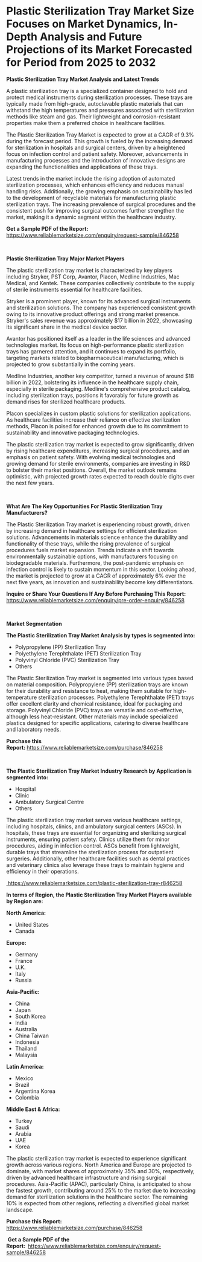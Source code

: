 <p><h1>Plastic Sterilization Tray Market Size Focuses on Market Dynamics, In-Depth Analysis and Future Projections of its Market Forecasted for Period from 2025 to 2032</h1></p><p><strong>Plastic Sterilization Tray Market Analysis and Latest Trends</strong></p>
<p><p>A plastic sterilization tray is a specialized container designed to hold and protect medical instruments during sterilization processes. These trays are typically made from high-grade, autoclavable plastic materials that can withstand the high temperatures and pressures associated with sterilization methods like steam and gas. Their lightweight and corrosion-resistant properties make them a preferred choice in healthcare facilities.</p><p>The Plastic Sterilization Tray Market is expected to grow at a CAGR of 9.3% during the forecast period. This growth is fueled by the increasing demand for sterilization in hospitals and surgical centers, driven by a heightened focus on infection control and patient safety. Moreover, advancements in manufacturing processes and the introduction of innovative designs are expanding the functionalities and applications of these trays.</p><p>Latest trends in the market include the rising adoption of automated sterilization processes, which enhances efficiency and reduces manual handling risks. Additionally, the growing emphasis on sustainability has led to the development of recyclable materials for manufacturing plastic sterilization trays. The increasing prevalence of surgical procedures and the consistent push for improving surgical outcomes further strengthen the market, making it a dynamic segment within the healthcare industry.</p></p>
<p><strong>Get a Sample PDF of the Report:&nbsp;</strong> <a href="https://www.reliablemarketsize.com/enquiry/request-sample/846258?utm_campaign=3189&utm_medium=2&utm_source=Github&utm_content=ia&utm_term=13042025&utm_id=plastic-sterilization-tray">https://www.reliablemarketsize.com/enquiry/request-sample/846258</a></p>
<p>&nbsp;</p>
<p><strong>Plastic Sterilization Tray Major Market Players</strong></p>
<p><p>The plastic sterilization tray market is characterized by key players including Stryker, PST Corp, Avantor, Placon, Medline Industries, Mac Medical, and Kentek. These companies collectively contribute to the supply of sterile instruments essential for healthcare facilities.</p><p>Stryker is a prominent player, known for its advanced surgical instruments and sterilization solutions. The company has experienced consistent growth owing to its innovative product offerings and strong market presence. Stryker's sales revenue was approximately $17 billion in 2022, showcasing its significant share in the medical device sector.</p><p>Avantor has positioned itself as a leader in the life sciences and advanced technologies market. Its focus on high-performance plastic sterilization trays has garnered attention, and it continues to expand its portfolio, targeting markets related to biopharmaceutical manufacturing, which is projected to grow substantially in the coming years.</p><p>Medline Industries, another key competitor, turned a revenue of around $18 billion in 2022, bolstering its influence in the healthcare supply chain, especially in sterile packaging. Medline's comprehensive product catalog, including sterilization trays, positions it favorably for future growth as demand rises for sterilized healthcare products.</p><p>Placon specializes in custom plastic solutions for sterilization applications. As healthcare facilities increase their reliance on effective sterilization methods, Placon is poised for enhanced growth due to its commitment to sustainability and innovative packaging technologies.</p><p>The plastic sterilization tray market is expected to grow significantly, driven by rising healthcare expenditures, increasing surgical procedures, and an emphasis on patient safety. With evolving medical technologies and growing demand for sterile environments, companies are investing in R&D to bolster their market positions. Overall, the market outlook remains optimistic, with projected growth rates expected to reach double digits over the next few years.</p></p>
<p>&nbsp;</p>
<p><strong>What Are The Key Opportunities For Plastic Sterilization Tray Manufacturers?</strong></p>
<p><p>The Plastic Sterilization Tray market is experiencing robust growth, driven by increasing demand in healthcare settings for efficient sterilization solutions. Advancements in materials science enhance the durability and functionality of these trays, while the rising prevalence of surgical procedures fuels market expansion. Trends indicate a shift towards environmentally sustainable options, with manufacturers focusing on biodegradable materials. Furthermore, the post-pandemic emphasis on infection control is likely to sustain momentum in this sector. Looking ahead, the market is projected to grow at a CAGR of approximately 6% over the next five years, as innovation and sustainability become key differentiators.</p></p>
<p><strong>Inquire or Share Your Questions If Any Before Purchasing This Report:</strong> <a href="https://www.reliablemarketsize.com/enquiry/pre-order-enquiry/846258?utm_campaign=3189&utm_medium=2&utm_source=Github&utm_content=ia&utm_term=13042025&utm_id=plastic-sterilization-tray">https://www.reliablemarketsize.com/enquiry/pre-order-enquiry/846258</a></p>
<p>&nbsp;</p>
<p><strong>Market Segmentation</strong></p>
<p><strong>The Plastic Sterilization Tray Market Analysis by types is segmented into:</strong></p>
<p><ul><li>Polypropylene (PP) Sterilization Tray</li><li>Polyethylene Terephthalate (PET) Sterilization Tray</li><li>Polyvinyl Chloride (PVC) Sterilization Tray</li><li>Others</li></ul></p>
<p><p>The Plastic Sterilization Tray market is segmented into various types based on material composition. Polypropylene (PP) sterilization trays are known for their durability and resistance to heat, making them suitable for high-temperature sterilization processes. Polyethylene Terephthalate (PET) trays offer excellent clarity and chemical resistance, ideal for packaging and storage. Polyvinyl Chloride (PVC) trays are versatile and cost-effective, although less heat-resistant. Other materials may include specialized plastics designed for specific applications, catering to diverse healthcare and laboratory needs.</p></p>
<p><strong>Purchase this Report:&nbsp;</strong><a href="https://www.reliablemarketsize.com/purchase/846258?utm_campaign=3189&utm_medium=2&utm_source=Github&utm_content=ia&utm_term=13042025&utm_id=plastic-sterilization-tray">https://www.reliablemarketsize.com/purchase/846258</a></p>
<p>&nbsp;</p>
<p><strong>The Plastic Sterilization Tray Market Industry Research by Application is segmented into:</strong></p>
<p><ul><li>Hospital</li><li>Clinic</li><li>Ambulatory Surgical Centre</li><li>Others</li></ul></p>
<p><p>The plastic sterilization tray market serves various healthcare settings, including hospitals, clinics, and ambulatory surgical centers (ASCs). In hospitals, these trays are essential for organizing and sterilizing surgical instruments, ensuring patient safety. Clinics utilize them for minor procedures, aiding in infection control. ASCs benefit from lightweight, durable trays that streamline the sterilization process for outpatient surgeries. Additionally, other healthcare facilities such as dental practices and veterinary clinics also leverage these trays to maintain hygiene and efficiency in their operations.</p></p>
<p><a href="https://www.reliablemarketsize.com/plastic-sterilization-tray-r846258?utm_campaign=3189&utm_medium=2&utm_source=Github&utm_content=ia&utm_term=13042025&utm_id=plastic-sterilization-tray">&nbsp;https://www.reliablemarketsize.com/plastic-sterilization-tray-r846258</a></p>
<p><strong>In terms of Region, the Plastic Sterilization Tray Market Players available by Region are:</strong></p>
<p>
    <p> <strong> North America: </strong>
        <ul>
            <li>United States</li>
            <li>Canada</li>
        </ul>
        </p> 
    <p> <strong> Europe: </strong>
        <ul>
            <li>Germany</li>
            <li>France</li>
            <li>U.K.</li>
            <li>Italy</li>
            <li>Russia</li>
        </ul>
        </p> 
    <p> <strong> Asia-Pacific: </strong>
        <ul>
            <li>China</li>
            <li>Japan</li>
            <li>South Korea</li>
            <li>India</li>
            <li>Australia</li>
            <li>China Taiwan</li>
            <li>Indonesia</li>
            <li>Thailand</li>
            <li>Malaysia</li>
        </ul>
        </p> 
    <p> <strong> Latin America: </strong>
        <ul>
            <li>Mexico</li>
            <li>Brazil</li>
            <li>Argentina Korea</li>
            <li>Colombia</li>
        </ul>
        </p> 
    <p> <strong> Middle East & Africa: </strong>
        <ul>
            <li>Turkey</li>
            <li>Saudi</li>
            <li>Arabia</li>
            <li>UAE</li>
            <li>Korea</li>
        </ul>
    </p>
    </p>
<p><p>The plastic sterilization tray market is expected to experience significant growth across various regions. North America and Europe are projected to dominate, with market shares of approximately 35% and 30%, respectively, driven by advanced healthcare infrastructure and rising surgical procedures. Asia-Pacific (APAC), particularly China, is anticipated to show the fastest growth, contributing around 25% to the market due to increasing demand for sterilization solutions in the healthcare sector. The remaining 10% is expected from other regions, reflecting a diversified global market landscape.</p></p>
<p><strong>Purchase this Report: </strong><a href="https://www.reliablemarketsize.com/purchase/846258?utm_campaign=3189&utm_medium=2&utm_source=Github&utm_content=ia&utm_term=13042025&utm_id=plastic-sterilization-tray">https://www.reliablemarketsize.com/purchase/846258</a></p>
<p>&nbsp;<strong>Get a Sample PDF of the Report:&nbsp;&nbsp;</strong><a href="https://www.reliablemarketsize.com/enquiry/request-sample/846258?utm_campaign=3189&utm_medium=2&utm_source=Github&utm_content=ia&utm_term=13042025&utm_id=plastic-sterilization-tray">https://www.reliablemarketsize.com/enquiry/request-sample/846258</a></p>
<p><strong></strong></p>
<p><p></p><p></p><p></p></p>
